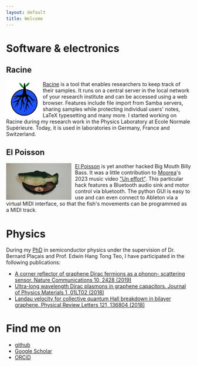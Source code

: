 ```yaml
---
layout: default
title: Welcome
---
```


# Software & electronics

## Racine

<img src="assets/img/racine.svg" height="100" style="float:left;"/>
<p style="text-align:justify;">

<a href="https://hgrf.github.io/racine">Racine</a> is a tool that enables researchers to keep track of their samples. It runs on a central server in the local network of your research institute and can be accessed using a web browser. Features include file import from Samba servers, sharing samples while protecting individual users' notes, LaTeX typesetting and many more. I started working on Racine during my research work in the Physics Laboratory at Ecole Normale Supérieure. Today, it is used in laboratories in Germany, France and Switzerland.

</p><p style="clear:both;"></p>

## El Poisson

<img src="assets/img/el-poisson.png" height="100" style="float:left; padding-right:10px;"/>
<p style="text-align:justify;">

<a href="https://github.com/hgrf/el-poisson-billy#readme">El Poisson</a> is yet another hacked Big Mouth Billy Bass. It was a little contribution to <a href="https://linktr.ee/mooreamusic">Moorea</a>'s 2023 music video <a href="https://www.youtube.com/watch?v=xZalNH8_v24">"Un effort"</a>. This particular hack features a Bluetooth audio sink and motor control via bluetooth. The python GUI is easy to use and can even connect to Ableton via a virtual MIDI interface, so that the fish's movements can be programmed as a MIDI track.

</p><p style="clear:both;"></p>

# Physics

During my [PhD](https://www.theses.fr/2019SORUS624/document) in semiconductor physics under the supervision of Dr. Bernard Plaçais and Prof. Edwin Hang Tong Teo,
I have participated in the following publications:

* [A corner reflector of graphene Dirac fermions as a phonon-
scattering sensor. Nature Communications 10, 2428 (2019)](https://www.nature.com/articles/s41467-019-10326-6.pdf)
* [Ultra-long wavelength Dirac plasmons in graphene capacitors. Journal of Physics Materials 1, 01LT02 (2018)](https://iopscience.iop.org/article/10.1088/2515-7639/aadd8c/pdf)
* [Landau velocity for collective quantum Hall
breakdown in bilayer graphene. Physical Review Letters 121, 136804 (2018)](https://journals.aps.org/prl/abstract/10.1103/PhysRevLett.121.136804)

# Find me on

* [github](http://www.github.com/hgrf)
* [Google Scholar](https://scholar.google.fr/citations?user=eTakjF4AAAAJ&hl=en)
* [ORCiD](https://orcid.org/0000-0002-2531-1775)
